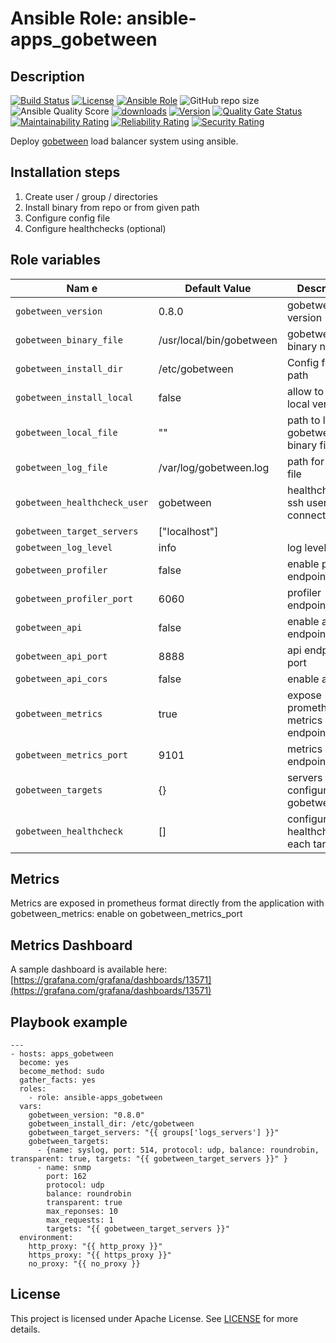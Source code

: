# Ansible Role: ansible-apps_gobetween


## Description

[![Build Status](https://travis-ci.com/lotusnoir/ansible-apps_gobetween.svg?branch=master?style=flat)](https://travis-ci.com/lotusnoir/ansible-apps_gobetween)
[![License](https://img.shields.io/badge/license-Apache--2.0-brightgreen?style=flat)](https://opensource.org/licenses/Apache-2.0)
[![Ansible Role](https://img.shields.io/badge/galaxy-apps_gobetween-purple?style=flat)](https://galaxy.ansible.com/lotusnoir/apps_gobetween)
![GitHub repo size](https://img.shields.io/github/repo-size/lotusnoir/ansible-apps_gobetween?color=orange&style=flat)
![Ansible Quality Score](https://img.shields.io/ansible/quality/52300)
[![downloads](https://img.shields.io/ansible/role/d/52300)](https://galaxy.ansible.com/lotusnoir/apps_gobetween)
[![Version](https://img.shields.io/github/release/lotusnoir/ansible-apps_gobetween.svg)](https://github.com/lotusnoir/ansible-apps_gobetween/releases/)
[![Quality Gate Status](https://sonarcloud.io/api/project_badges/measure?project=lotusnoir_ansible-apps_gobetween&metric=alert_status)](https://sonarcloud.io/dashboard?id=lotusnoir_ansible-apps_gobetween)
[![Maintainability Rating](https://sonarcloud.io/api/project_badges/measure?project=lotusnoir_ansible-apps_gobetween&metric=sqale_rating)](https://sonarcloud.io/dashboard?id=lotusnoir_ansible-apps_gobetween)
[![Reliability Rating](https://sonarcloud.io/api/project_badges/measure?project=lotusnoir_ansible-apps_gobetween&metric=reliability_rating)](https://sonarcloud.io/dashboard?id=lotusnoir_ansible-apps_gobetween)
[![Security Rating](https://sonarcloud.io/api/project_badges/measure?project=lotusnoir_ansible-apps_gobetween&metric=security_rating)](https://sonarcloud.io/dashboard?id=lotusnoir_ansible-apps_gobetween)

Deploy [gobetween](https://github.com/yyyar/gobetween/releases) load balancer system using ansible.

## Installation steps

1. Create user / group / directories
2. Install binary from repo or from given path
3. Configure config file
4. Configure healthchecks (optional)

## Role variables

| Nam e                         | Default Value            | Description                        |
| ----------------------------- | ------------------------ | -----------------------------------|
| `gobetween_version`           | 0.8.0                    | gobetween version |
| `gobetween_binary_file`       | /usr/local/bin/gobetween | gobetween binary name|
| `gobetween_install_dir`       | /etc/gobetween           | Config files path |
| `gobetween_install_local`     | false                    | allow to install a local version |
| `gobetween_local_file`        | ""                       | path to local gobetween binary file |
| `gobetween_log_file`          | /var/log/gobetween.log   | path for the log file|
| `gobetween_healthcheck_user`  | gobetween                | healthcheck ssh user to connect targets|
| `gobetween_target_servers`    | ["localhost"]            | |
| `gobetween_log_level`         | info                     | log level |
| `gobetween_profiler`          | false                    | enable profiler endpoint |
| `gobetween_profiler_port`     | 6060                     | profiler endpoint port|
| `gobetween_api`               | false                    | enable api endpoint |
| `gobetween_api_port`          | 8888                     | api endpoint port |
| `gobetween_api_cors`          | false                    | enable api cors |
| `gobetween_metrics`           | true                     | expose prometheus metrics endpoint |
| `gobetween_metrics_port`      | 9101                     | metrics endpoint port |
| `gobetween_targets`           | {}                       | servers to configure on gobetween.toml |
| `gobetween_healthcheck`       | []                       | configure healthcheck for each target |

## Metrics

Metrics are exposed in prometheus format directly from the application with gobetween_metrics: enable on gobetween_metrics_port

## Metrics Dashboard

A sample dashboard is available here: [https://grafana.com/grafana/dashboards/13571](https://grafana.com/grafana/dashboards/13571)

## Playbook example

	---
	- hosts: apps_gobetween
	  become: yes
	  become_method: sudo
	  gather_facts: yes
	  roles:
	    - role: ansible-apps_gobetween
	  vars:
	    gobetween_version: "0.8.0"
	    gobetween_install_dir: /etc/gobetween
        gobetween_target_servers: "{{ groups['logs_servers'] }}"
        gobetween_targets:
          - {name: syslog, port: 514, protocol: udp, balance: roundrobin, transparent: true, targets: "{{ gobetween_target_servers }}" }
          - name: snmp
            port: 162
            protocol: udp
            balance: roundrobin
            transparent: true
            max_reponses: 10
            max_requests: 1
            targets: "{{ gobetween_target_servers }}"
	  environment: 
	    http_proxy: "{{ http_proxy }}"
	    https_proxy: "{{ https_proxy }}"
	    no_proxy: "{{ no_proxy }}

## License

This project is licensed under Apache License. See [LICENSE](/LICENSE) for more details.
